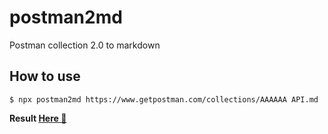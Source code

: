 # postman2md
Postman collection 2.0 to markdown

## How to use

```shell
$ npx postman2md https://www.getpostman.com/collections/AAAAAA API.md
```

**Result [Here 📄](./test/func/data-collection-shared/collection.md)**

